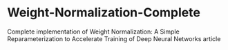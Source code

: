 # Weight-Normalization-Complete
Complete implementation of Weight Normalization: A Simple Reparameterization to Accelerate Training of Deep Neural Networks article
